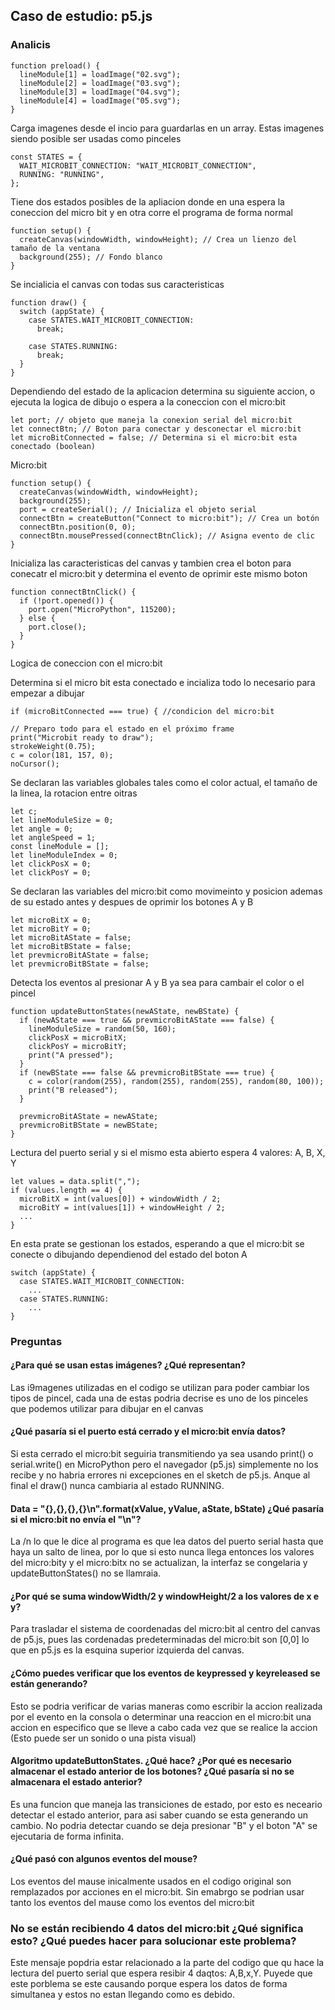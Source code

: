 ## Caso de estudio: p5.js

### Analicis 
    function preload() {
      lineModule[1] = loadImage("02.svg");
      lineModule[2] = loadImage("03.svg");
      lineModule[3] = loadImage("04.svg");
      lineModule[4] = loadImage("05.svg");
    }
Carga imagenes desde el incio para guardarlas en un array. Estas imagenes siendo posible ser usadas como pinceles 

    const STATES = {
      WAIT_MICROBIT_CONNECTION: "WAIT_MICROBIT_CONNECTION",
      RUNNING: "RUNNING",
    };

Tiene dos estados posibles de la apliacion donde en una espera la coneccion del micro bit y en otra corre el programa de forma normal

    function setup() {
      createCanvas(windowWidth, windowHeight); // Crea un lienzo del tamaño de la ventana
      background(255); // Fondo blanco
    }
Se incialicia el canvas con todas sus caracteristicas

    function draw() {
      switch (appState) {
        case STATES.WAIT_MICROBIT_CONNECTION:
          break;
    
        case STATES.RUNNING:
          break;
      }
    }
Dependiendo del estado de la aplicacion determina su siguiente accion, o ejecuta la logica de dibujo o espera a la coneccion con el micro:bit 


    let port; // objeto que maneja la conexion serial del micro:bit 
    let connectBtn; // Boton para conectar y desconectar el micro:bit 
    let microBitConnected = false; // Determina si el micro:bit esta conectado (boolean)
Micro:bit 

    function setup() {
      createCanvas(windowWidth, windowHeight);
      background(255);
      port = createSerial(); // Inicializa el objeto serial
      connectBtn = createButton("Connect to micro:bit"); // Crea un botón
      connectBtn.position(0, 0);
      connectBtn.mousePressed(connectBtnClick); // Asigna evento de clic
    }
Inicializa las caracteristicas del canvas y tambien crea el boton para conecatr el micro:bit y determina el evento de oprimir este mismo boton

    function connectBtnClick() {
      if (!port.opened()) {
        port.open("MicroPython", 115200);
      } else {
        port.close();
      }
    }
Logica de coneccion con el micro:bit 


Determina si el micro bit esta conectado e incializa todo lo necesario para empezar a dibujar 

    if (microBitConnected === true) { //condicion del micro:bit 

    // Preparo todo para el estado en el próximo frame
    print("Microbit ready to draw");
    strokeWeight(0.75);
    c = color(181, 157, 0);
    noCursor();
Se declaran las variables globales tales como el color actual, el tamaño de la linea, la rotacion entre oitras

    let c;
    let lineModuleSize = 0;
    let angle = 0;
    let angleSpeed = 1;
    const lineModule = [];
    let lineModuleIndex = 0;
    let clickPosX = 0;
    let clickPosY = 0;

Se declaran las variables del micro:bit como movimeinto y posicion ademas de su estado antes y despues de oprimir los botones A y B

    let microBitX = 0;
    let microBitY = 0;
    let microBitAState = false;
    let microBitBState = false;
    let prevmicroBitAState = false;
    let prevmicroBitBState = false;

Detecta los eventos al presionar A y B ya sea para cambair el color o el pincel

    function updateButtonStates(newAState, newBState) {
      if (newAState === true && prevmicroBitAState === false) { 
        lineModuleSize = random(50, 160); 
        clickPosX = microBitX;
        clickPosY = microBitY;
        print("A pressed");
      }
      if (newBState === false && prevmicroBitBState === true) {
        c = color(random(255), random(255), random(255), random(80, 100));
        print("B released");
      }
    
      prevmicroBitAState = newAState;
      prevmicroBitBState = newBState;
    }
Lectura del puerto serial y si el mismo esta abierto espera 4 valores: A, B, X, Y

    let values = data.split(",");
    if (values.length == 4) {
      microBitX = int(values[0]) + windowWidth / 2;
      microBitY = int(values[1]) + windowHeight / 2;
      ...
    }
En esta prate se gestionan los estados, esperando a que el micro:bit se conecte o dibujando dependienod del estado del boton A

    switch (appState) {
      case STATES.WAIT_MICROBIT_CONNECTION:
        ...
      case STATES.RUNNING:
        ...
    }


### Preguntas

#### ¿Para qué se usan estas imágenes? ¿Qué representan?
Las i9magenes utilizadas en el codigo se utilizan para poder cambiar los tipos de pincel, cada una de estas podria decrise es uno de los pinceles que podemos utilizar para dibujar en el canvas

####  ¿Qué pasaría si el puerto está cerrado y el micro:bit envía datos?
Si esta cerrado el micro:bit seguiria transmitiendo ya sea usando print() o serial.write() en MicroPython pero el navegador (p5.js) simplemente no los recibe y no habria errores ni excepciones en el sketch de p5.js. Anque al final el draw() nunca cambiaria al estado RUNNING.

#### Data = "{},{},{},{}\n".format(xValue, yValue, aState, bState) ¿Qué pasaría si el micro:bit no envía el "\n"?
La /n lo que le dice al programa es que lea datos del puerto serial hasta que haya un salto de linea, por lo que si esto nunca llega entonces los valores del micro:bity y el micro:bitx no se actualizan, la interfaz se congelaria y updateButtonStates() no se llamraia. 

#### ¿Por qué se suma windowWidth/2 y windowHeight/2 a los valores de x e y?
Para trasladar el sistema de coordenadas del micro:bit al centro del canvas de p5.js, pues las cordenadas predeterminadas del micro:bit son [0,0] lo que en p5.js es la esquina superior izquierda del canvas. 

#### ¿Cómo puedes verificar que los eventos de keypressed y keyreleased se están generando?
Esto se podria verificar de varias maneras como escribir la accion realizada por el evento en la consola o determinar una reaccion en el micro:bit una accion en especifico que se lleve a cabo cada vez que se realice la accion (Esto puede ser un sonido o una pista visual) 

####  Algoritmo updateButtonStates. ¿Qué hace? ¿Por qué es necesario almacenar el estado anterior de los botones? ¿Qué pasaría si no se almacenara el estado anterior?
Es una funcion que maneja las transiciones de estado, por esto es neceario detectar el estado anterior, para asi saber cuando se esta generando un cambio. No podria detectar cuando se deja presionar "B" y el boton "A" se ejecutaria de forma infinita.

#### ¿Qué pasó con algunos eventos del mouse? 
Los eventos del mause inicalmente usados en el codigo original son remplazados por acciones en el micro:bit. Sin emabrgo se podrian usar tanto los eventos del mause como los eventos del micro:bit 

### No se están recibiendo 4 datos del micro:bit ¿Qué significa esto? ¿Qué puedes hacer para solucionar este problema?
Este mensaje popdria estar relacionado a la parte del codigo que qu hace la lectura del puerto serial que espera resibir 4 daqtos: A,B,x,Y. Puyede que este porblema se este causando porque espera los datos de forma simultanea y estos no estan llegando como es debido. 
